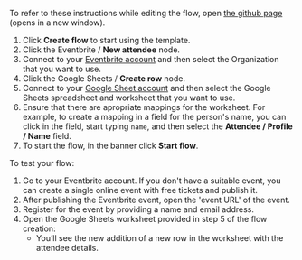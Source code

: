 To refer to these instructions while editing the flow, open [the github page](https://github.com/ot4i/app-connect-templates/blob/CMPE-202-Team-11-task2/resources/markdown/Record%20Eventbrite%20attendees%20to%20Google%20Sheets_instructions.md) (opens in a new window).

1. Click **Create flow** to start using the template.
2. Click the Eventbrite / **New attendee** node.
3. Connect to your [Eventbrite account](https://ibm.biz/aaseventbrite) and then select the Organization that you want to use.
4. Click the Google Sheets / **Create row** node.
5. Connect to your [Google Sheet account](https://ibm.biz/aasgsheets) and then select the Google Sheets spreadsheet and worksheet that you want to use. 
6. Ensure that there are apropriate mappings for the worksheet.  For example, to create a mapping in a field for the person's name, you can click in the field, start typing `name`, and then select the **Attendee / Profile / Name** field.
7. To start the flow, in the banner click **Start flow**.

To test your flow:
1. Go to your Eventbrite account.  If you don't have a suitable event, you can create a single online event with free tickets and publish it.
2. After publishing the Eventbrite event, open the 'event URL' of the event. 
3. Register for the event by providing a name and email address.
4. Open the Google Sheets worksheet provided in step 5 of the flow creation:
     - You’ll see the new addition of a new row in the worksheet with the attendee details.
